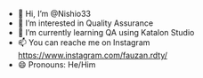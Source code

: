 - 👋 Hi, I’m @Nishio33
- 👀 I’m interested in Quality Assurance
- 🌱 I’m currently learning QA using Katalon Studio
- 📫 You can reache me on Instagram https://www.instagram.com/fauzan.rdty/
- 😄 Pronouns: He/Him

<!---
Nishio33/Nishio33 is a ✨ special ✨ repository because its `README.md` (this file) appears on your GitHub profile.
You can click the Preview link to take a look at your changes.
--->
